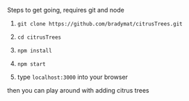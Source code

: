 Steps to get going, requires git and node

  1. `git clone https://github.com/bradymat/citrusTrees.git`
  
  2. `cd citrusTrees`
  
  3. `npm install`
  
  4. `npm start`
  
  5. type `localhost:3000` into your browser
  
then you can play around with adding citrus trees
